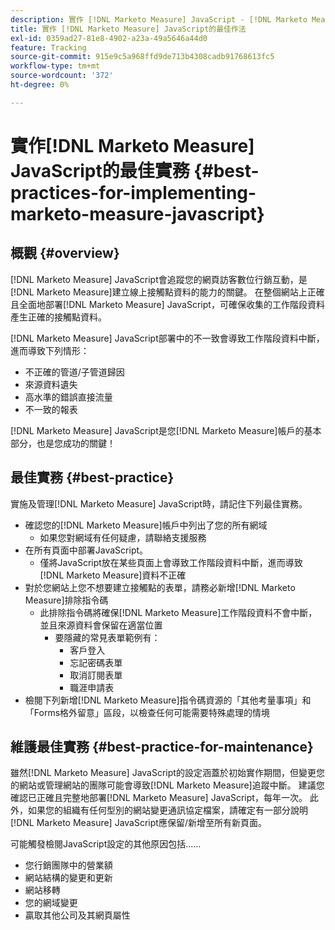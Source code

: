 ```yaml
---
description: 實作 [!DNL Marketo Measure] JavaScript - [!DNL Marketo Measure]的最佳作法
title: 實作 [!DNL Marketo Measure] JavaScript的最佳作法
exl-id: 0359ad27-81e8-4902-a23a-49a5646a44d0
feature: Tracking
source-git-commit: 915e9c5a968ffd9de713b4308cadb91768613fc5
workflow-type: tm+mt
source-wordcount: '372'
ht-degree: 0%

---
```


# 實作[!DNL Marketo Measure] JavaScript的最佳實務 {#best-practices-for-implementing-marketo-measure-javascript}

## 概觀 {#overview}

[!DNL Marketo Measure] JavaScript會追蹤您的網頁訪客數位行銷互動，是[!DNL Marketo Measure]建立線上接觸點資料的能力的關鍵。 在整個網站上正確且全面地部署[!DNL Marketo Measure] JavaScript，可確保收集的工作階段資料產生正確的接觸點資料。

[!DNL Marketo Measure] JavaScript部署中的不一致會導致工作階段資料中斷，進而導致下列情形：

* 不正確的管道/子管道歸因
* 來源資料遺失
* 高水準的錯誤直接流量
* 不一致的報表

[!DNL Marketo Measure] JavaScript是您[!DNL Marketo Measure]帳戶的基本部分，也是您成功的關鍵！

## 最佳實務 {#best-practice}

實施及管理[!DNL Marketo Measure] JavaScript時，請記住下列最佳實務。

* 確認您的[!DNL Marketo Measure]帳戶中列出了您的所有網域
   * 如果您對網域有任何疑慮，請聯絡支援服務
* 在所有頁面中部署JavaScript。
   * 僅將JavaScript放在某些頁面上會導致工作階段資料中斷，進而導致[!DNL Marketo Measure]資料不正確
* 對於您網站上您不想要建立接觸點的表單，請務必新增[!DNL Marketo Measure]排除指令碼
   * 此排除指令碼將確保[!DNL Marketo Measure]工作階段資料不會中斷，並且來源資料會保留在適當位置
      * 要隱藏的常見表單範例有：
         * 客戶登入
         * 忘記密碼表單
         * 取消訂閱表單
         * 職涯申請表
* 檢閱下列新增[!DNL Marketo Measure]指令碼資源的「其他考量事項」和「Forms格外留意」區段，以檢查任何可能需要特殊處理的情境

## 維護最佳實務 {#best-practice-for-maintenance}

雖然[!DNL Marketo Measure] JavaScript的設定涵蓋於初始實作期間，但變更您的網站或管理網站的團隊可能會導致[!DNL Marketo Measure]追蹤中斷。 建議您確認已正確且完整地部署[!DNL Marketo Measure] JavaScript，每年一次。 此外，如果您的組織有任何型別的網站變更通訊協定檔案，請確定有一部分說明[!DNL Marketo Measure] JavaScript應保留/新增至所有新頁面。

可能觸發檢閱JavaScript設定的其他原因包括……

* 您行銷團隊中的營業額
* 網站結構的變更和更新
* 網站移轉
* 您的網域變更
* 贏取其他公司及其網頁屬性
